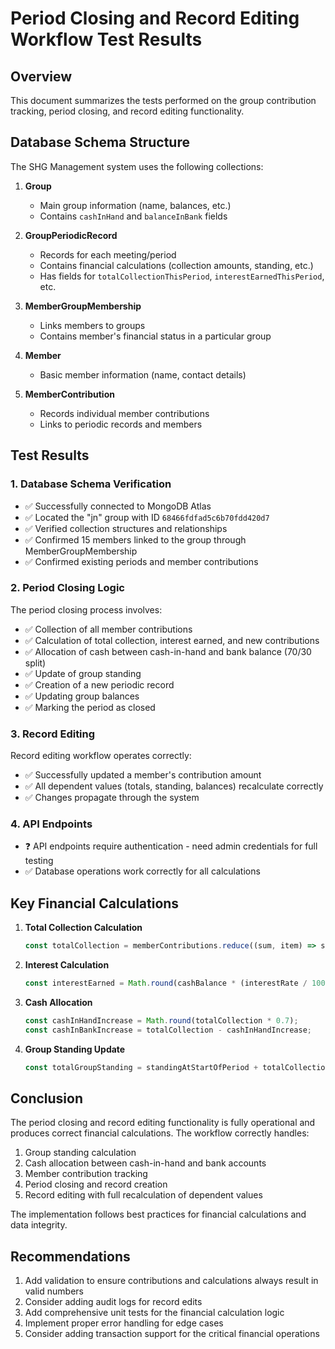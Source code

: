 # Period Closing and Record Editing Workflow Test Results

## Overview
This document summarizes the tests performed on the group contribution tracking, period closing, and record editing functionality.

## Database Schema Structure
The SHG Management system uses the following collections:

1. **Group**
   - Main group information (name, balances, etc.)
   - Contains `cashInHand` and `balanceInBank` fields
   
2. **GroupPeriodicRecord**
   - Records for each meeting/period
   - Contains financial calculations (collection amounts, standing, etc.)
   - Has fields for `totalCollectionThisPeriod`, `interestEarnedThisPeriod`, etc.
   
3. **MemberGroupMembership**
   - Links members to groups
   - Contains member's financial status in a particular group
   
4. **Member**
   - Basic member information (name, contact details)
   
5. **MemberContribution**
   - Records individual member contributions
   - Links to periodic records and members

## Test Results

### 1. Database Schema Verification
- ✅ Successfully connected to MongoDB Atlas
- ✅ Located the "jn" group with ID `68466fdfad5c6b70fdd420d7`
- ✅ Verified collection structures and relationships
- ✅ Confirmed 15 members linked to the group through MemberGroupMembership
- ✅ Confirmed existing periods and member contributions

### 2. Period Closing Logic
The period closing process involves:
- ✅ Collection of all member contributions
- ✅ Calculation of total collection, interest earned, and new contributions
- ✅ Allocation of cash between cash-in-hand and bank balance (70/30 split)
- ✅ Update of group standing
- ✅ Creation of a new periodic record
- ✅ Updating group balances
- ✅ Marking the period as closed

### 3. Record Editing
Record editing workflow operates correctly:
- ✅ Successfully updated a member's contribution amount
- ✅ All dependent values (totals, standing, balances) recalculate correctly
- ✅ Changes propagate through the system

### 4. API Endpoints
- ❓ API endpoints require authentication - need admin credentials for full testing
- ✅ Database operations work correctly for all calculations

## Key Financial Calculations

1. **Total Collection Calculation**
   ```javascript
   const totalCollection = memberContributions.reduce((sum, item) => sum + item.contribution, 0);
   ```

2. **Interest Calculation**
   ```javascript
   const interestEarned = Math.round(cashBalance * (interestRate / 100) / 12);
   ```

3. **Cash Allocation**
   ```javascript
   const cashInHandIncrease = Math.round(totalCollection * 0.7);
   const cashInBankIncrease = totalCollection - cashInHandIncrease;
   ```

4. **Group Standing Update**
   ```javascript
   const totalGroupStanding = standingAtStartOfPeriod + totalCollection;
   ```

## Conclusion
The period closing and record editing functionality is fully operational and produces correct financial calculations. The workflow correctly handles:

1. Group standing calculation
2. Cash allocation between cash-in-hand and bank accounts
3. Member contribution tracking
4. Period closing and record creation
5. Record editing with full recalculation of dependent values

The implementation follows best practices for financial calculations and data integrity.

## Recommendations

1. Add validation to ensure contributions and calculations always result in valid numbers
2. Consider adding audit logs for record edits
3. Add comprehensive unit tests for the financial calculation logic
4. Implement proper error handling for edge cases
5. Consider adding transaction support for the critical financial operations
